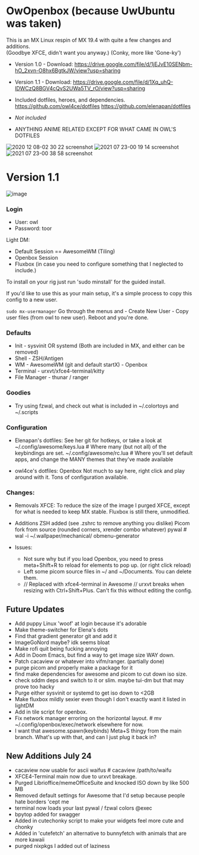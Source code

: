 # OwOpenbox (because UwUbuntu was taken)

This is an MX Linux respin of MX 19.4 with quite a few changes and additions.  
(Goodbye XFCE, didn't want you anyway.)
(Conky, more like 'Gone-ky')

- Version 1.0 - Download: https://drive.google.com/file/d/1jEJvE10SENbm-hO_2xvn-O8hx6BgtkJW/view?usp=sharing
- Version 1.1 - Download:  https://drive.google.com/file/d/1Xq_uhQ-lDWCzQ8BGV4cQvS2UWa5TV_rO/view?usp=sharing

- Included dotfiles, heroes, and dependencies. 
 https://github.com/owl4ce/dotfiles
 https://github.com/elenapan/dotfiles
- *Not included*
- ANYTHING ANIME RELATED EXCEPT FOR WHAT CAME IN OWL'S DOTFILES

![2020 12 08-02 30 22 screenshot](https://user-images.githubusercontent.com/64992493/126489340-9b1c2579-217a-415b-8ff3-232745cb93f8.png)
![2021 07 23-00 19 14 screenshot](https://user-images.githubusercontent.com/64992493/126741984-b924d1e1-48e2-411c-a534-65134ebe2b42.png)
![2021 07 23-00 38 58 screenshot](https://user-images.githubusercontent.com/64992493/126742353-04c95a32-8899-430d-a9cb-8ce59e70804f.png)

# Version 1.1

![image](https://user-images.githubusercontent.com/64992493/126877164-85b150ce-a39f-49e5-ada9-58226cc0f064.png)

### Login
- User: owl
- Password: toor

Light DM: 
+ Default Session == AwesomeWM (Tiling)
+ Openbox Session
+ Fluxbox (in case you need to configure something that I neglected to include.)

To install on your rig just run 'sudo minstall' for the guided install.

If you'd like to use this as your main setup, it's a simple process to copy this config to a new user. 

``` sudo mx-usermanager ```
Go through the menus and - Create New User - Copy user files (from owl to new user).
Reboot and you're done.

### Defaults

+ Init - sysvinit OR systemd (Both are included in MX, and either can be removed)
+ Shell - ZSH/Antigen
+ WM - AwesomeWM (git and default startX) - Openbox
+ Terminal - urxvt/xfce4-terminal/kitty
+ File Manager - thunar / ranger

### Goodies

- Try using fzwal, and check out what is included in ~/.colortoys and ~/.scripts

### Configuration 

- Elenapan's dotfiles:
  See her git for hotkeys, or take a look at 
  ~/.config/awesome/keys.lua # Where many (but not all) of the keybindings are set.
  ~/.config/awesome/rc.lua # Where you'll set default apps, and change the MANY themes that they've made available

- owl4ce's dotfiles: Openbox
  Not much to say here, right click and play around with it. Tons of configuration available.

### Changes: 

- Removals
XFCE: To reduce the size of the image I purged XFCE, except for what is needed to keep MX stable. Fluxbox is still there, unmodified. 

- Additions
ZSH added (see .zshrc to remove anything you dislike)
Picom fork from source (rounded corners, xrender combo whatever)
pywal # wal -i ~/.wallpaper/mechanical/ 
obmenu-generator

- Issues:
  - Not sure why but if you load Openbox, you need to press meta+Shift+R to reload for elements to pop up. (or right click reload)
  - Left some picom source files in ~/ and ~/Documents. You can delete them.
  - // Replaced with xfce4-terminal in Awesome // urxvt breaks when resizing with Ctrl+Shift+Plus. Can't fix this without editing the config.
## Future Updates
- Add puppy Linux 'woof' at login because it's adorable
- Make theme-switcher for Elena's dots
- Find that gradient generator git and add it
- ImageGoNord maybe? idk seems bloat
- Make rofi quit being fucking annoying
- Add in Doom Emacs, but find a way to get image size WAY down.
- Patch cacaview or whatever into vifm/ranger. (partially done)
- purge picom and properly make a package for it
- find make dependencies for awesome and picom to cut down iso size.
- check sddm deps and switch to it or slim. maybe tui-dm but that may prove too hacky
- Purge either sysvinit or systemd to get iso down to <2GB
- Make fluxbox mildly sexier even though I don't exactly want it listed in lightDM
- Add in tile script for openbox.
- Fix network manager erroring on the horizontal layout. # mv ~/.config/openbox/exec/network elsewhere for now. 
- I want that awesome.spawn(keybinds) Meta+S thingy from the main branch. What's up with that, and can I just plug it back in? 

## New Additions July 24
- cacaview now usable for ascii waifus # cacaview /path/to/waifu
- XFCE4-Terminal main now due to urxvt breakage. 
- Purged Librioffice/memeOfficeSuite and knocked ISO down by like 500 MB
- Removed default settings for Awesome that I'd setup because people hate borders 'cept me
- terminal now loads your last pywal / fzwal colors @exec
- bpytop added for swagger
- Added in cutechonky script to make your widgets feel more cute and chonky
- Added in 'cutefetch' an alternative to bunnyfetch with animals that are more kawaii
- purged nixpkgs I added out of laziness

